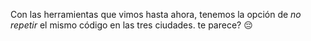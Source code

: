 Con las herramientas que vimos hasta ahora, tenemos la opción de *no repetir* el mismo código en las tres ciudades. te parece? :pensive:
